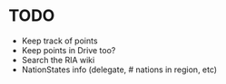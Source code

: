 # TODO

-   Keep track of points
-   Keep points in Drive too?
-   Search the RIA wiki
-   NationStates info (delegate, # nations in region, etc)
